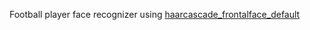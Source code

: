 Football player face recognizer using [haarcascade_frontalface_default ](https://github.com/kipr/opencv/blob/master/data/haarcascades/haarcascade_frontalface_default.xml)

